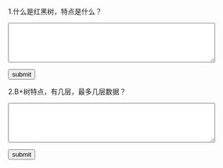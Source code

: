 1.什么是红黑树，特点是什么？<p/>
<textarea rows="5" cols="50" id="mysql1"></textarea><p/>
<button onclick="alert(document.getElementById('mysql1').value==
'一种自平衡的二叉树，保证最长路径不超过最短路径两倍。
特性：1：节点为红或黑；2：根为黑；3：叶子节点为黑；4：红色节点子节点和父节点为黑；
5：不能有连续红节点；6：任一节点到叶子节点所有路径黑节点数量相同'?'正确':'错误')">
submit</button>

2.B+树特点，有几层，最多几层数据？<p/>
<textarea rows="5" cols="50" id="mysql2"></textarea><p/>
<button onclick="alert(document.getElementById('mysql2').value==
'矮胖树'?'正确':'错误')">
submit</button>